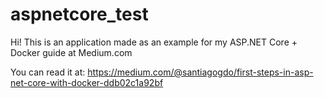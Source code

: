 # aspnetcore_test
Hi! This is an application made as an example for my ASP.NET Core + Docker guide at Medium.com

You can read it at: https://medium.com/@santiagogdo/first-steps-in-asp-net-core-with-docker-ddb02c1a92bf

